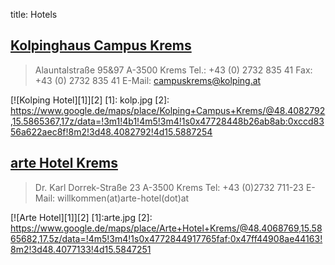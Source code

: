 title: Hotels

## [Kolpinghaus Campus Krems](http://www.kolping.at/kolpinghaus-am-campus-krems.html)

>Alauntalstraße 95&97
>A-3500 Krems
>Tel.: +43 (0) 2732 835 41
>Fax: +43 (0) 2732 835 41
>E-Mail: campuskrems@kolping.at

[![Kolping Hotel][1]][2]
[1]: kolp.jpg
[2]: https://www.google.de/maps/place/Kolping+Campus+Krems/@48.4082792,15.5865367,17z/data=!3m1!4b1!4m5!3m4!1s0x47728448b26ab8ab:0xccd8356a622aec8f!8m2!3d48.4082792!4d15.5887254


## [arte Hotel Krems](http://www.arte-hotel.at/) 
>Dr. Karl Dorrek-Straße 23
>A-3500 Krems
>Tel: +43 (0)2732 711-23
>E-Mail: willkommen(at)arte-hotel(dot)at

[![Arte Hotel][1]][2]
[1]:arte.jpg
[2]: https://www.google.de/maps/place/Arte+Hotel+Krems/@48.4068769,15.5865682,17.5z/data=!4m5!3m4!1s0x4772844917765faf:0x47ff44908ae44163!8m2!3d48.4077133!4d15.5847251
